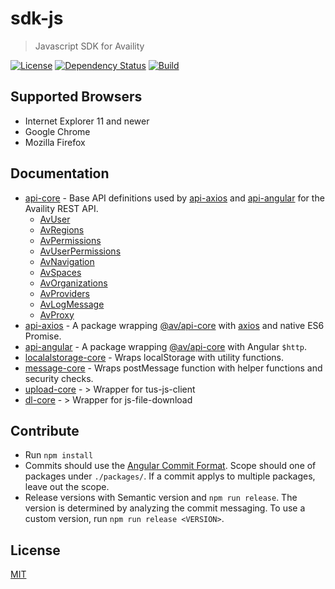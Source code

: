 # sdk-js

> Javascript SDK for Availity

[![License](https://img.shields.io/badge/license-MIT-blue.svg?style=flat-square&label=license)](http://opensource.org/licenses/MIT)
[![Dependency Status](https://img.shields.io/david/dev/Availity/sdk-js.svg?style=flat-square)](https://david-dm.org/Availity/sdk-js)
[![Build](https://img.shields.io/travis/Availity/sdk-js.svg?style=flat-square&label=build)](https://travis-ci.org/Availity/sdk-js)

## Supported Browsers

*   Internet Explorer 11 and newer
*   Google Chrome
*   Mozilla Firefox

## Documentation

*   [api-core](packages/api-core/README.md) - Base API definitions used by [api-axios](packages/api-axios/README.md) and [api-angular](api-angular/README.md) for the Availity REST API.
    *   [AvUser](packages/api-core/src/resources/README.md#avuser)
    *   [AvRegions](packages/api-core/src/resources/README.md#avregions)
    *   [AvPermissions](packages/api-core/src/resources/README.md#avpermissions)
    *   [AvUserPermissions](packages/api-core/src/resources/README.md#avuserpermissions)
    *   [AvNavigation](packages/api-core/src/resources/README.md#avnavigation)
    *   [AvSpaces](packages/api-core/src/resources/README.md#avspaces)
    *   [AvOrganizations](packages/api-core/src/resources/README.md#avorganizations)
    *   [AvProviders](packages/api-core/src/resources/README.md#avproviders)
    *   [AvLogMessage](packages/api-core/src/resources/README.md#avlogmessage)
    *   [AvProxy](packages/api-core/src/resources/README.md#avproxy)
*   [api-axios](packages/api-axios/README.md) - A package wrapping [@av/api-core](../api-core/README.md) with [axios](https://github.com/axios/axios) and native ES6 Promise.
*   [api-angular](packages/api-angular/README.md) - A package wrapping [@av/api-core](../api-core/README.md) with Angular `$http`.
*   [localalstorage-core](packages/localstorage-core/README.md) - Wraps localStorage with utility functions.
*   [message-core](packages/message-core/README.md) - Wraps postMessage function with helper functions and security checks.
*   [upload-core](packages/upload-core/README.md) - > Wrapper for tus-js-client
*   [dl-core](packages/dl-core/README.md) - > Wrapper for js-file-download

## Contribute

*   Run `npm install`
*   Commits should use the [Angular Commit Format](https://github.com/angular/angular.js/blob/master/DEVELOPERS.md#type). Scope should one of packages under `./packages/`. If a commit applys to multiple packages, leave out the scope.
*   Release versions with Semantic version and `npm run release`. The version is determined by analyzing the commit messaging. To use a custom version, run `npm run release <VERSION>`.

## License

[MIT](./LICENSE)

